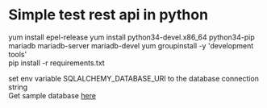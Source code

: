 # Simple test rest api in python

yum install epel-release
yum install python34-devel.x86_64 python34-pip mariadb mariadb-server mariadb-devel
yum groupinstall -y 'development tools'  
pip install -r requirements.txt  

set env variable SQLALCHEMY_DATABASE_URI to the database connection string  
Get sample database [here](https://github.com/datacharmer/test_db)
